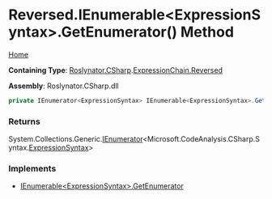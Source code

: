 # Reversed\.IEnumerable\<ExpressionSyntax>\.GetEnumerator\(\) Method <a name="_Top"></a>

[Home](../../../../../README.md)

**Containing Type**: [Roslynator.CSharp](../../../README.md#_Top)\.[ExpressionChain.Reversed](../README.md#_Top)

**Assembly**: Roslynator\.CSharp\.dll

```csharp
private IEnumerator<ExpressionSyntax> IEnumerable<ExpressionSyntax>.GetEnumerator()
```

### Returns

System\.Collections\.Generic\.[IEnumerator](https://docs.microsoft.com/en-us/dotnet/api/system.collections.generic.ienumerator-1)\<Microsoft\.CodeAnalysis\.CSharp\.Syntax\.[ExpressionSyntax](https://docs.microsoft.com/en-us/dotnet/api/microsoft.codeanalysis.csharp.syntax.expressionsyntax)>

### Implements

* [IEnumerable\<ExpressionSyntax>.GetEnumerator](https://docs.microsoft.com/en-us/dotnet/api/system.collections.generic.ienumerable-1.getenumerator)
